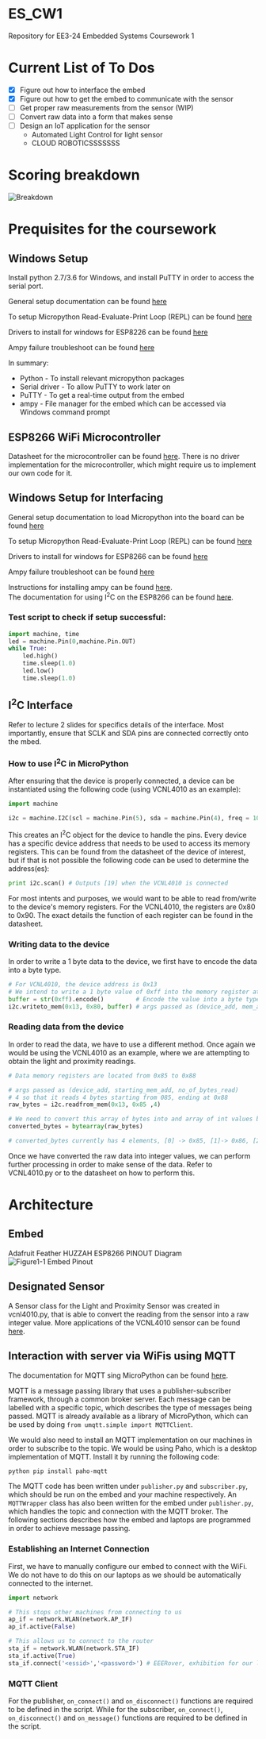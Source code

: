 # ES_CW1
Repository for EE3-24 Embedded Systems Coursework 1


# Current List of To Dos

- [x] Figure out how to interface the embed
- [x] Figure out how to get the embed to communicate with the sensor
- [ ] Get proper raw measurements from the sensor (WIP)
- [ ] Convert raw data into a form that makes sense
- [ ] Design an IoT application for the sensor
	* Automated Light Control for light sensor
	* CLOUD ROBOTICSSSSSSS

# Scoring breakdown
![Breakdown](images/grading.PNG)

# Prequisites for the coursework

## Windows Setup

Install python 2.7/3.6 for Windows, and install PuTTY in order to access the serial port.

General setup documentation can be found [here](https://learn.adafruit.com/micropython-basics-how-to-load-micropython-on-a-board/overview) 

To setup Micropython Read-Evaluate-Print Loop (REPL) can be found [here](https://learn.adafruit.com/micropython-basics-how-to-load-micropython-on-a-board/serial-terminal) 

Drivers to install for windows for ESP8226 can be found [here](https://www.silabs.com/products/mcu/Pages/USBtoUARTBridgeVCPDrivers.aspx)

Ampy failure troubleshoot can be found [here](https://forum.micropython.org/viewtopic.php?t=2702) 

In summary:
+ Python - To install relevant micropython packages
+ Serial driver - To allow PuTTY to work later on
+ PuTTY - To get a real-time output from the embed
+ ampy - File manager for the embed which can be accessed via Windows command prompt

## ESP8266 WiFi Microcontroller
Datasheet for the microcontroller can be found [here](http://download.arduino.org/products/UNOWIFI/0A-ESP8266-Datasheet-EN-v4.3.pdf). 
There is no driver implementation for the microcontroller, which might require us to implement our own code for it. 

## Windows Setup for Interfacing
General setup documentation to load Micropython into the board can be found [here](https://learn.adafruit.com/micropython-basics-how-to-load-micropython-on-a-board/overview) 

To setup Micropython Read-Evaluate-Print Loop (REPL) can be found [here](https://learn.adafruit.com/micropython-basics-how-to-load-micropython-on-a-board/serial-terminal) 

Drivers to install for windows for ESP8266 can be found [here](https://www.silabs.com/products/mcu/Pages/USBtoUARTBridgeVCPDrivers.aspx)

Ampy failure troubleshoot can be found [here](https://forum.micropython.org/viewtopic.php?t=2702) 

Instructions for installing ampy can be found [here](https://github.com/adafruit/ampy).  
The documentation for using I<sup>2</sup>C on the ESP8266 can be found [here](http://docs.micropython.org/en/latest/esp8266/library/machine.I2C.html). 

### Test script to check if setup successful:
```python 
import machine, time 
led = machine.Pin(0,machine.Pin.OUT)
while True:
	led.high()
	time.sleep(1.0)
	led.low() 
	time.sleep(1.0)
```

## I<sup>2</sup>C Interface
Refer to lecture 2 slides for specifics details of the interface. 
Most importantly, ensure that SCLK and SDA pins are connected correctly onto the mbed. 

### How to use I<sup>2</sup>C in MicroPython

After ensuring that the device is properly connected, a device can be instantiated using the following code (using VCNL4010 as an example):

```python
import machine

i2c = machine.I2C(scl = machine.Pin(5), sda = machine.Pin(4), freq = 100000)
```

This creates an I<sup>2</sup>C object for the device to handle the pins.
Every device has a specific device address that needs to be used to access its memory registers.
This can be found from the datasheet of the device of interest, but if that is not possible the following code can be used to determine the address(es):
```python
print i2c.scan() # Outputs [19] when the VCNL4010 is connected
```

For most intents and purposes, we would want to be able to read from/write to the device's memory registers.
For the VCNL4010, the registers are 0x80 to 0x90. 
The exact details the function of each register can be found in the datasheet.

### Writing data to the device
In order to write a 1 byte data to the device, we first have to encode the data into a byte type.

```python
# For VCNL4010, the device address is 0x13
# We intend to write a 1 byte value of 0xff into the memory register at address 0x80
buffer = str(0xff).encode()			# Encode the value into a byte type first			 
i2c.writeto_mem(0x13, 0x80, buffer)	# args passed as (device_add, mem_add, value)
```

### Reading data from the device
In order to read the data, we have to use a different method. 
Once again we would be using the VCNL4010 as an example, where we are attempting to obtain the light and proximity readings. 

```python
# Data memory registers are located from 0x85 to 0x88

# args passed as (device_add, starting_mem_add, no_of_bytes_read)
# 4 so that it reads 4 bytes starting from 085, ending at 0x88
raw_bytes = i2c.readfrom_mem(0x13, 0x85 ,4) 

# We need to convert this array of bytes into and array of int values by doing so
converted_bytes = bytearray(raw_bytes) 

# converted_bytes currently has 4 elements, [0] -> 0x85, [1]-> 0x86, [2] -> 0x87, [3] -> 0x88
```

Once we have converted the raw data into integer values, we can perform further processing in order to make sense of the data. 
Refer to VCNL4010.py or to the datasheet on how to perform this. 

# Architecture

## Embed 
Adafruit Feather HUZZAH ESP8266 PINOUT Diagram
![Figure1-1 Embed Pinout](images/adafruit_products_pinbottom.jpg)

## Designated Sensor

A Sensor class for the Light and Proximity Sensor was created in vcnl4010.py, that is able to convert the reading from the sensor into a raw integer value.
More applications of the VCNL4010 sensor can be found [here](http://www.vishay.com/docs/84138/designingvcnl4010.pdf).


## Interaction with server via WiFis using MQTT
The documentation for MQTT sing MicroPython can be found [here](https://github.com/micropython/micropython-lib/tree/master/umqtt.simple). 

MQTT is a message passing library that uses a publisher-subscriber framework, through a common broker server. 
Each message can be labelled with a specific topic, which describes the type of messages being passed.
MQTT is already available as a library of MicroPython, which can be used by doing `from umqtt.simple import MQTTClient`. 

We would also need to install an MQTT implementation on our machines in order to subscribe to the topic. 
We would be using Paho, which is a desktop implementation of MQTT.
Install it by running the following code:

```bash
python pip install paho-mqtt
```

The MQTT code has been written under `publisher.py` and `subscriber.py`, which should be run on the embed and your machine respectively.
An `MQTTWrapper` class has also been written for the embed under `publisher.py`, which handles the topic and connection with the MQTT broker.
The following sections describes how the embed and laptops are programmed in order to achieve message passing.


### Establishing an Internet Connection
First, we have to manually configure our embed to connect with the WiFi.
We do not have to do this on our laptops as we should be automatically connected to the internet.

```python
import network

# This stops other machines from connecting to us
ap_if = network.WLAN(network.AP_IF)
ap_if.active(False)

# This allows us to connect to the router
sta_if = network.WLAN(network.STA_IF)
sta_if.active(True)
sta_if.connect('<essid>','<password>') # EEERover, exhibition for our labs
``` 
### MQTT Client
For the publisher, `on_connect()` and `on_disconnect()` functions are required to be defined in the script.
While for the subscriber, `on_connect()`, `on_disconnect()` and `on_message()` functions are required to be defined in the script.


